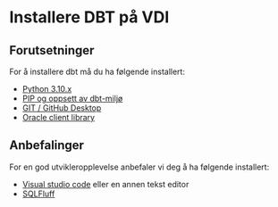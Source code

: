 # Installere DBT på VDI

## Forutsetninger

For å installere dbt må du ha følgende installert:

- [Python 3.10.x](python.md)
- [PIP og oppsett av dbt-miljø](pip-og-oppsett.md)
- [GIT / GitHub Desktop](git.md)
- [Oracle client library](oracle-client-library.md)

## Anbefalinger

For en god utvikleropplevelse anbefaler vi deg å ha følgende installert:

- [Visual studio code](vscode.md) eller en annen tekst editor
- [SQLFluff](sqlfluff.md)
